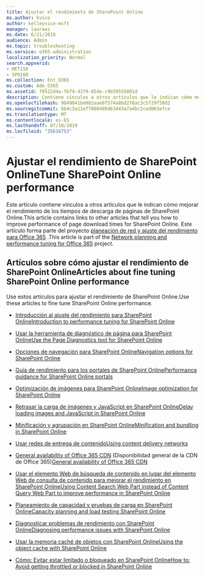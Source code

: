 ```yaml
---
title: Ajustar el rendimiento de SharePoint Online
ms.author: kvice
author: kelleyvice-msft
manager: laurawi
ms.date: 6/21/2018
audience: Admin
ms.topic: troubleshooting
ms.service: o365-administration
localization_priority: Normal
search.appverid:
- MET150
- SPO160
ms.collection: Ent_O365
ms.custom: Adm_O365
ms.assetid: f0522d4a-fbf4-41f9-854e-c9b59555091d
description: Contiene vínculos a otros artículos que le indican cómo mejorar el rendimiento de los tiempos de descarga de páginas de SharePoint Online.
ms.openlocfilehash: 9049041be082aae0f574a8bd2f8ac3c5729f50d2
ms.sourcegitcommit: 6b4c3a11ef7000480463d43a7a4bc2ced063efce
ms.translationtype: MT
ms.contentlocale: es-ES
ms.lasthandoff: 07/10/2019
ms.locfileid: "35616753"
---
```

# <a name="tune-sharepoint-online-performance"></a><span data-ttu-id="0b821-103">Ajustar el rendimiento de SharePoint Online</span><span class="sxs-lookup"><span data-stu-id="0b821-103">Tune SharePoint Online performance</span></span>

<span data-ttu-id="0b821-104">Este artículo contiene vínculos a otros artículos que le indican cómo mejorar el rendimiento de los tiempos de descarga de páginas de SharePoint Online.</span><span class="sxs-lookup"><span data-stu-id="0b821-104">This article contains links to other articles that tell you how to improve performance of page download times for SharePoint Online.</span></span> <span data-ttu-id="0b821-105">Este artículo forma parte del proyecto [planeación de red y ajuste del rendimiento para Office 365](https://aka.ms/tune) .</span><span class="sxs-lookup"><span data-stu-id="0b821-105">This article is part of the [Network planning and performance tuning for Office 365](https://aka.ms/tune) project.</span></span>
   
## <a name="articles-about-fine-tuning-sharepoint-online-performance"></a><span data-ttu-id="0b821-106">Artículos sobre cómo ajustar el rendimiento de SharePoint Online</span><span class="sxs-lookup"><span data-stu-id="0b821-106">Articles about fine tuning SharePoint Online performance</span></span>

<span data-ttu-id="0b821-107">Use estos artículos para ajustar el rendimiento de SharePoint Online.</span><span class="sxs-lookup"><span data-stu-id="0b821-107">Use these articles to fine tune SharePoint Online performance.</span></span>
  
- [<span data-ttu-id="0b821-108">Introducción al ajuste del rendimiento para SharePoint Online</span><span class="sxs-lookup"><span data-stu-id="0b821-108">Introduction to performance tuning for SharePoint Online</span></span>](introduction-to-performance-tuning-for-sharepoint-online.md)
    
- [<span data-ttu-id="0b821-109">Usar la herramienta de diagnóstico de página para SharePoint Online</span><span class="sxs-lookup"><span data-stu-id="0b821-109">Use the Page Diagnostics tool for SharePoint Online</span></span>](page-diagnostics-for-spo.md)
    
- [<span data-ttu-id="0b821-110">Opciones de navegación para SharePoint Online</span><span class="sxs-lookup"><span data-stu-id="0b821-110">Navigation options for SharePoint Online</span></span>](navigation-options-for-sharepoint-online.md)

- [<span data-ttu-id="0b821-111">Guía de rendimiento para los portales de SharePoint Online</span><span class="sxs-lookup"><span data-stu-id="0b821-111">Performance guidance for SharePoint Online portals</span></span>](https://docs.microsoft.com/en-us/sharepoint/dev/solution-guidance/portal-performance)
    
- [<span data-ttu-id="0b821-112">Optimización de imágenes para SharePoint Online</span><span class="sxs-lookup"><span data-stu-id="0b821-112">Image optimization for SharePoint Online</span></span>](image-optimization-for-sharepoint-online.md)
    
- [<span data-ttu-id="0b821-113">Retrasar la carga de imágenes y JavaScript en SharePoint Online</span><span class="sxs-lookup"><span data-stu-id="0b821-113">Delay loading images and JavaScript in SharePoint Online</span></span>](delay-loading-images-and-javascript-in-sharepoint-online.md)
    
- [<span data-ttu-id="0b821-114">Minificación y agrupación en SharePoint Online</span><span class="sxs-lookup"><span data-stu-id="0b821-114">Minification and bundling in SharePoint Online</span></span>](minification-and-bundling-in-sharepoint-online.md)
    
- [<span data-ttu-id="0b821-115">Usar redes de entrega de contenido</span><span class="sxs-lookup"><span data-stu-id="0b821-115">Using content delivery networks</span></span>](using-content-delivery-networks-with-sharepoint-online.md)
    
 - <span data-ttu-id="0b821-116">[General availability of Office 365 CDN](https://dev.office.com/blogs/general-availability-of-office-365-cdn) (Disponibilidad general de la CDN de Office 365)</span><span class="sxs-lookup"><span data-stu-id="0b821-116">[General availability of Office 365 CDN](https://dev.office.com/blogs/general-availability-of-office-365-cdn)</span></span>
    
- [<span data-ttu-id="0b821-117">Usar el elemento Web de búsqueda de contenido en lugar del elemento Web de consulta de contenido para mejorar el rendimiento en SharePoint Online</span><span class="sxs-lookup"><span data-stu-id="0b821-117">Using Content Search Web Part instead of Content Query Web Part to improve performance in SharePoint Online</span></span>](using-content-search-web-part-instead-of-content-query-web-part-to-improve-perfo.md)
    
- [<span data-ttu-id="0b821-118">Planeamiento de capacidad y pruebas de carga en SharePoint Online</span><span class="sxs-lookup"><span data-stu-id="0b821-118">Capacity planning and load testing SharePoint Online</span></span>](capacity-planning-and-load-testing-sharepoint-online.md)
    
- [<span data-ttu-id="0b821-119">Diagnosticar problemas de rendimiento con SharePoint Online</span><span class="sxs-lookup"><span data-stu-id="0b821-119">Diagnosing performance issues with SharePoint Online</span></span>](diagnosing-performance-issues-with-sharepoint-online.md)
    
- [<span data-ttu-id="0b821-120">Usar la memoria caché de objetos con SharePoint Online</span><span class="sxs-lookup"><span data-stu-id="0b821-120">Using the object cache with SharePoint Online</span></span>](using-the-object-cache-with-sharepoint-online.md)
    
- [<span data-ttu-id="0b821-121">Cómo: Evitar estar limitado o bloqueado en SharePoint Online</span><span class="sxs-lookup"><span data-stu-id="0b821-121">How to: Avoid getting throttled or blocked in SharePoint Online</span></span>](https://msdn.microsoft.com/en-us/library/office/dn889829.aspx)
    

